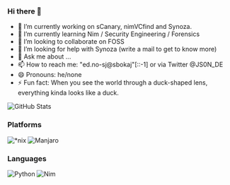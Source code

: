 ### Hi there 👋

- 🔭 I’m currently working on sCanary, nimVCfind and Synoza.
- 🌱 I’m currently learning Nim / Security Engineering / Forensics
- 👯 I’m looking to collaborate on FOSS
- 🤔 I’m looking for help with Synoza (write a mail to get to know more)
- 💬 Ask me about ...
- 📫 How to reach me: "ed.no-sj@sbokaj"[::-1] or via Twitter @JS0N_DE
- 😄 Pronouns: he/none
- ⚡ Fun fact: When you see the world through a duck-shaped lens, everything kinda looks like a duck.

![GitHub Stats](https://github-readme-stats.vercel.app/api?username=js-on&show_icons=True&theme=github_dark)

### Platforms
![*nix](https://img.shields.io/static/v1?style=for-the-badge&message=*nix&color=2577b1&logo=linux&logoColor=ffffff&label=)
![Manjaro](https://img.shields.io/static/v1?style=for-the-badge&message=Manjaro&color=222222&logo=Manjaro&logoColor=35BF5C&label=)

### Languages
![Python](https://img.shields.io/static/v1?style=for-the-badge&message=Python&color=3776AB&logo=Python&logoColor=FFFFFF&label=)
![Nim](https://img.shields.io/static/v1?style=for-the-badge&message=Nim&color=ffe953&logo=Nim&logoColor=000000&label=)
